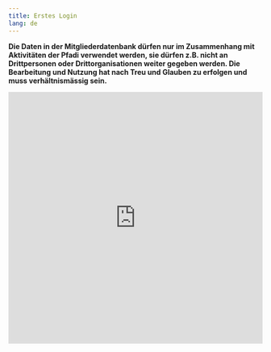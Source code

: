 ```yaml
---
title: Erstes Login
lang: de
---
```


**Die Daten in der Mitgliederdatenbank dürfen nur im Zusammenhang mit Aktivitäten der Pfadi verwendet werden, sie dürfen z.B. nicht an Drittpersonen oder Drittorganisationen weiter gegeben werden. Die Bearbeitung und Nutzung hat nach Treu und Glauben zu erfolgen und muss verhältnismässig sein.**

<iframe
  style="width: 100%; min-height: 500px"
  src="https://www.youtube.com/embed/unh5ovE8rcg"
  frameborder="0"
  allow="accelerometer; autoplay; clipboard-write; encrypted-media; gyroscope; picture-in-picture"
  allowfullscreen
></iframe>
